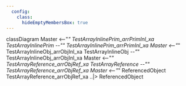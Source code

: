 ```yaml
---
  config:
    class:
      hideEmptyMembersBox: true
---
```

classDiagram
  Master <--"*" TestArrayInlinePrim_arrPrimInl_xa
  TestArrayInlinePrim *--"*" TestArrayInlinePrim_arrPrimInl_xa
  Master <--"*" TestArrayInlineObj_arrObjInl_xa
  TestArrayInlineObj *--"*" TestArrayInlineObj_arrObjInl_xa
  Master <--"*" TestArrayReference_arrObjRef_xa
  TestArrayReference *--"*" TestArrayReference_arrObjRef_xa
  Master <--"*" ReferencedObject
  TestArrayReference_arrObjRef_xa ..|> ReferencedObject